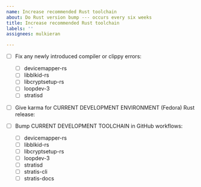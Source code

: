 ```yaml
---
name: Increase recommended Rust toolchain
about: Do Rust version bump --- occurs every six weeks
title: Increase recommended Rust toolchain
labels: ''
assignees: mulkieran

---
```


- [ ] Fix any newly introduced compiler or clippy errors:
  - [ ] devicemapper-rs
  - [ ] libblkid-rs
  - [ ] libcryptsetup-rs
  - [ ] loopdev-3
  - [ ] stratisd
  
- [ ] Give karma for CURRENT DEVELOPMENT ENVIRONMENT (Fedora)  Rust release:

- [ ] Bump CURRENT DEVELOPMENT TOOLCHAIN  in GitHub workflows:
  - [ ] devicemapper-rs
  - [ ] libblkid-rs
  - [ ] libcryptsetup-rs
  - [ ] loopdev-3
  - [ ] stratisd
  - [ ] stratis-cli
  - [ ] stratis-docs
